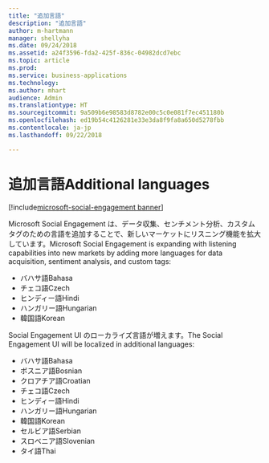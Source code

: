 ```yaml
---
title: "追加言語"
description: "追加言語"
author: m-hartmann
manager: shellyha
ms.date: 09/24/2018
ms.assetid: a24f3596-fda2-425f-836c-04982dcd7ebc
ms.topic: article
ms.prod: 
ms.service: business-applications
ms.technology: 
ms.author: mhart
audience: Admin
ms.translationtype: HT
ms.sourcegitcommit: 9a509b6e98583d8782e00c5c0e081f7ec451180b
ms.openlocfilehash: ed19b54c4126281e33e3da8f9fa8a650d5278fbb
ms.contentlocale: ja-jp
ms.lasthandoff: 09/22/2018

---
```


#  <a name="additional-languages"></a><span data-ttu-id="2281e-103">追加言語</span><span class="sxs-lookup"><span data-stu-id="2281e-103">Additional languages</span></span>

[!include[microsoft-social-engagement banner](../includes/microsoft-social-engagement.md)]



<span data-ttu-id="2281e-104">Microsoft Social Engagement は、データ収集、センチメント分析、カスタム タグのための言語を追加することで、新しいマーケットにリスニング機能を拡大しています。</span><span class="sxs-lookup"><span data-stu-id="2281e-104">Microsoft Social Engagement is expanding with listening capabilities into new markets by adding more languages for data acquisition, sentiment analysis, and custom tags:</span></span> 

- <span data-ttu-id="2281e-105">バハサ語</span><span class="sxs-lookup"><span data-stu-id="2281e-105">Bahasa</span></span>
- <span data-ttu-id="2281e-106">チェコ語</span><span class="sxs-lookup"><span data-stu-id="2281e-106">Czech</span></span>
- <span data-ttu-id="2281e-107">ヒンディー語</span><span class="sxs-lookup"><span data-stu-id="2281e-107">Hindi</span></span>
- <span data-ttu-id="2281e-108">ハンガリー語</span><span class="sxs-lookup"><span data-stu-id="2281e-108">Hungarian</span></span> 
- <span data-ttu-id="2281e-109">韓国語</span><span class="sxs-lookup"><span data-stu-id="2281e-109">Korean</span></span> 

<span data-ttu-id="2281e-110">Social Engagement UI のローカライズ言語が増えます。</span><span class="sxs-lookup"><span data-stu-id="2281e-110">The Social Engagement UI will be localized in additional languages:</span></span>

- <span data-ttu-id="2281e-111">バハサ語</span><span class="sxs-lookup"><span data-stu-id="2281e-111">Bahasa</span></span>
- <span data-ttu-id="2281e-112">ボスニア語</span><span class="sxs-lookup"><span data-stu-id="2281e-112">Bosnian</span></span>
- <span data-ttu-id="2281e-113">クロアチア語</span><span class="sxs-lookup"><span data-stu-id="2281e-113">Croatian</span></span>
- <span data-ttu-id="2281e-114">チェコ語</span><span class="sxs-lookup"><span data-stu-id="2281e-114">Czech</span></span>
- <span data-ttu-id="2281e-115">ヒンディー語</span><span class="sxs-lookup"><span data-stu-id="2281e-115">Hindi</span></span>
- <span data-ttu-id="2281e-116">ハンガリー語</span><span class="sxs-lookup"><span data-stu-id="2281e-116">Hungarian</span></span> 
- <span data-ttu-id="2281e-117">韓国語</span><span class="sxs-lookup"><span data-stu-id="2281e-117">Korean</span></span> 
- <span data-ttu-id="2281e-118">セルビア語</span><span class="sxs-lookup"><span data-stu-id="2281e-118">Serbian</span></span>
- <span data-ttu-id="2281e-119">スロベニア語</span><span class="sxs-lookup"><span data-stu-id="2281e-119">Slovenian</span></span>
- <span data-ttu-id="2281e-120">タイ語</span><span class="sxs-lookup"><span data-stu-id="2281e-120">Thai</span></span>

